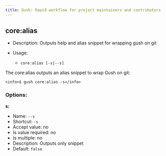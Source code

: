 ```yaml
---
title: Gush: Rapid workflow for project maintainers and contributors
---
```

core:alias
----------

* Description: Outputs help and alias snippet for wrapping gush on git
* Usage:

  * `core:alias [-s|--s]`

The <info>core:alias</info> outputs an alias snippet to wrap Gush on git:

    <info>$ gush core:alias -s</info>


### Options:

**s:**

* Name: `--s`
* Shortcut: `-s`
* Accept value: no
* Is value required: no
* Is multiple: no
* Description: Outputs only snippet
* Default: `false`
